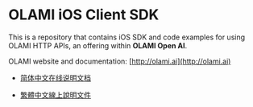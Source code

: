 # OLAMI iOS Client SDK

This is a repository that contains iOS SDK and code examples for using OLAMI HTTP APIs, an offering within **OLAMI Open AI**. 

OLAMI website and documentation: [http://olami.ai](http://olami.ai)

- [简体中文在线说明文档](https://cn.olami.ai/wiki/?mp=sdk&content=sdk/ios/reference.html)

- [繁體中文線上說明文件](https://tw.olami.ai/wiki/?mp=sdk&content=sdk/ios/reference.html)
